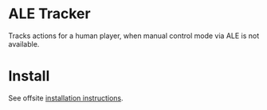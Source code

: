 # ALE Tracker
Tracks actions for a human player, when manual control mode via ALE is not
available.

# Install

See offsite [installation instructions](http://alvinwan.com/installing-arcade-learning-environment-with-python3-on-macosx/).
